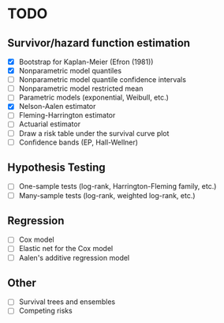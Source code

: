 # TODO

## Survivor/hazard function estimation

- [X] Bootstrap for Kaplan-Meier (Efron (1981))
- [X] Nonparametric model quantiles
- [ ] Nonparametric model quantile confidence intervals
- [ ] Nonparametric model restricted mean
- [ ] Parametric models (exponential, Weibull, etc.)
- [X] Nelson-Aalen estimator
- [ ] Fleming-Harrington estimator
- [ ] Actuarial estimator
- [ ] Draw a risk table under the survival curve plot
- [ ] Confidence bands (EP, Hall-Wellner)

## Hypothesis Testing

- [ ] One-sample tests (log-rank, Harrington-Fleming family, etc.)
- [ ] Many-sample tests (log-rank, weighted log-rank, etc.)

## Regression

- [ ] Cox model
- [ ] Elastic net for the Cox model
- [ ] Aalen's additive regression model

## Other

- [ ] Survival trees and ensembles
- [ ] Competing risks
